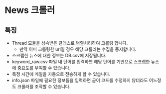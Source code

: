 # News 크롤러

## 특징
* Thread 모듈을 상속받은 클래스로 병렬처리하여 크롤링 합니다. 
  * 만약 이미 크롤링한 url일 경우 해당 크롤러는 수집을 중지합니다.
* 스크랩한 뉴스에 대한 정보는 DB.csv에 저장됩니다.
* keyword_raw.csv 파일 내 단어를 입력하면 해당 단어를 기반으로 스크랩한 뉴스에 중요도를 부여할 수 있습니다.
* 특정 시간에 메일을 자동으로 전송하게 할 수 있습니다.
* info.json 파일에 필요한 정보들을 입력하면 굳이 코드를 수정하지 않더라도 어느정도 크롤러를 조작할 수 있습니다.